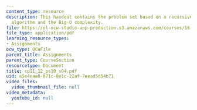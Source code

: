 ```yaml
---
content_type: resource
description: This handout contains the problem set based on a recursive binary search
  algorithm and the Big-O complexity.
file: https://ol-ocw-studio-app-production.s3.amazonaws.com/courses/16-01-unified-engineering-i-ii-iii-iv-fall-2005-spring-2006/e5e4eaa8871c8e1c22af7eead5d54b71_cp11_12_ps10_s04.pdf
file_type: application/pdf
learning_resource_types:
- Assignments
ocw_type: OCWFile
parent_title: Assignments
parent_type: CourseSection
resourcetype: Document
title: cp11_12_ps10_s04.pdf
uid: e5e4eaa8-871c-8e1c-22af-7eead5d54b71
video_files:
  video_thumbnail_file: null
video_metadata:
  youtube_id: null
---
```


